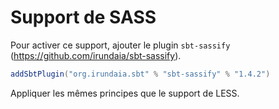 # Support de SASS

Pour activer ce support, ajouter le plugin `sbt-sassify` (https://github.com/irundaia/sbt-sassify).

```scala
addSbtPlugin("org.irundaia.sbt" % "sbt-sassify" % "1.4.2")
```

Appliquer les mêmes principes que le support de LESS.
